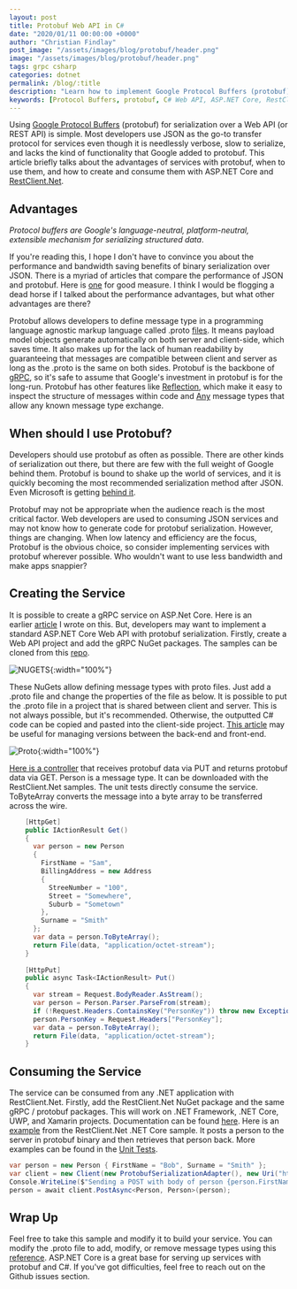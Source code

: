 ```yaml
---
layout: post
title: Protobuf Web API in C#
date: "2020/01/11 00:00:00 +0000"
author: "Christian Findlay"
post_image: "/assets/images/blog/protobuf/header.png"
image: "/assets/images/blog/protobuf/header.png"
tags: grpc csharp
categories: dotnet
permalink: /blog/:title
description: "Learn how to implement Google Protocol Buffers (protobuf) in C# Web API for efficient serialization. Discover the advantages of protobuf over JSON, and how to create and consume protobuf services using ASP.NET Core and RestClient.Net"
keywords: [Protocol Buffers, protobuf, C# Web API, ASP.NET Core, RestClient.Net, binary serialization, gRPC, .proto files, JSON alternative, efficient data transfer, cross-platform serialization, Google Protocol Buffers, C# serialization, Web API performance, REST API optimization, protobuf serialization, .NET protobuf implementation, binary data transfer, protobuf advantages, C# service development]
---
```


Using [Google Protocol Buffers](https://developers.google.com/protocol-buffers) (protobuf) for serialization over a Web API (or REST API) is simple. Most developers use JSON as the go-to transfer protocol for services even though it is needlessly verbose, slow to serialize, and lacks the kind of functionality that Google added to protobuf. This article briefly talks about the advantages of services with protobuf, when to use them, and how to create and consume them with ASP.NET Core and [RestClient.Net](https://github.com/MelbourneDeveloper/RestClient.Net).

Advantages
----------

_Protocol buffers are Google's language-neutral, platform-neutral, extensible mechanism for serializing structured data_.

If you're reading this, I hope I don't have to convince you about the performance and bandwidth saving benefits of binary serialization over JSON. There is a myriad of articles that compare the performance of JSON and protobuf. Here is [one](https://auth0.com/beating-json-performance-with-protobuf/) for good measure. I think I would be flogging a dead horse if I talked about the performance advantages, but what other advantages are there?

Protobuf allows developers to define message type in a programming language agnostic markup language called .proto [files](https://developers.google.com/protocol-buffers/docs/proto3#simple). It means payload model objects generate automatically on both server and client-side, which saves time. It also makes up for the lack of human readability by guaranteeing that messages are compatible between client and server as long as the .proto is the same on both sides. Protobuf is the backbone of [gRPC](https://grpc.io/), so it's safe to assume that Google's investment in protobuf is for the long-run. Protobuf has other features like [Reflection](https://developers.google.com/protocol-buffers/docs/reference/csharp/namespace/google/protobuf/reflection), which make it easy to inspect the structure of messages within code and [Any](https://developers.google.com/protocol-buffers/docs/reference/csharp/class/google/protobuf/well-known-types/any) message types that allow any known message type exchange.

When should I use Protobuf?
---------------------------

Developers should use protobuf as often as possible. There are other kinds of serialization out there, but there are few with the full weight of Google behind them. Protobuf is bound to shake up the world of services, and it is quickly becoming the most recommended serialization method after JSON. Even Microsoft is getting [behind it](https://docs.microsoft.com/en-us/dotnet/architecture/cloud-native/rest-grpc).

Protobuf may not be appropriate when the audience reach is the most critical factor. Web developers are used to consuming JSON services and may not know how to generate code for protobuf serialization. However, things are changing. When low latency and efficiency are the focus, Protobuf is the obvious choice, so consider implementing services with protobuf wherever possible. Who wouldn't want to use less bandwidth and make apps snappier?

Creating the Service
--------------------

It is possible to create a gRPC service on ASP.Net Core. Here is an earlier [article](c-and-grpc-part-one/) I wrote on this. But, developers may want to implement a standard ASP.NET Core Web API with protobuf serialization. Firstly, create a Web API project and add the gRPC NuGet packages. The samples can be cloned from this [repo](https://github.com/MelbourneDeveloper/RestClient.Net).

![NUGETS](/assets/images/blog/protobuf/nugets.png){:width="100%"}

These NuGets allow defining message types with proto files. Just add a .proto file and change the properties of the file as below. It is possible to put the .proto file in a project that is shared between client and server. This is not always possible, but it's recommended. Otherwise, the outputted C# code can be copied and pasted into the client-side project. [This article](https://www.christianfindlay.com/blog/back-end-front-end-versioning) may be useful for managing versions between the back-end and front-end.

![Proto](/assets/images/blog/protobuf/proto.png){:width="100%"}

[Here is a controller](https://github.com/MelbourneDeveloper/RestClient.Net/blob/28b636e4b5323fe7d3f72f720c1fabdb715b1c0b/ApiExamples/Controllers/PersonController.cs#L11) that receives protobuf data via PUT and returns protobuf data via GET. Person is a message type. It can be downloaded with the RestClient.Net samples. The unit tests directly consume the service. ToByteArray converts the message into a byte array to be transferred across the wire.

```csharp
    [HttpGet]
    public IActionResult Get()
    {
      var person = new Person
      {
        FirstName = "Sam",
        BillingAddress = new Address
        {
          StreeNumber = "100",
          Street = "Somewhere",
          Suburb = "Sometown"
        },
        Surname = "Smith"
      };
      var data = person.ToByteArray();
      return File(data, "application/octet-stream");
    }
    
    [HttpPut]
    public async Task<IActionResult> Put()
    {
      var stream = Request.BodyReader.AsStream();
      var person = Person.Parser.ParseFrom(stream);
      if (!Request.Headers.ContainsKey("PersonKey")) throw new Exception("No key");
      person.PersonKey = Request.Headers["PersonKey"];
      var data = person.ToByteArray();
      return File(data, "application/octet-stream");
    } 
```

Consuming the Service
---------------------

The service can be consumed from any .NET application with RestClient.Net. Firstly, add the RestClient.Net NuGet package and the same gRPC / protobuf packages. This will work on .NET Framework, .NET Core, UWP, and Xamarin projects. Documentation can be found [here](https://github.com/MelbourneDeveloper/RestClient.Net/wiki). Here is an [example](https://github.com/MelbourneDeveloper/RestClient.Net/blob/28b636e4b5323fe7d3f72f720c1fabdb715b1c0b/RestClient.Net.Samples/RestClient.Net.CoreSample/Program.cs#L19) from the RestClient.Net .NET Core sample. It posts a person to the server in protobuf binary and then retrieves that person back. More examples can be found in the [Unit Tests](https://github.com/MelbourneDeveloper/RestClient.Net/blob/28b636e4b5323fe7d3f72f720c1fabdb715b1c0b/RestClient.Net.UnitTests/UnitTests.cs#L275).

```csharp
var person = new Person { FirstName = "Bob", Surname = "Smith" };
var client = new Client(new ProtobufSerializationAdapter(), new Uri("http://localhost:42908/person"));
Console.WriteLine($"Sending a POST with body of person {person.FirstName} {person.Surname} serialized to binary with Google Protobuffers");
person = await client.PostAsync<Person, Person>(person);
```    

Wrap Up
-------

Feel free to take this sample and modify it to build your service. You can modify the .proto file to add, modify, or remove message types using this [reference](https://developers.google.com/protocol-buffers/docs/reference/overview). ASP.NET Core is a great base for serving up services with protobuf and C#. If you've got difficulties, feel free to reach out on the Github issues section.